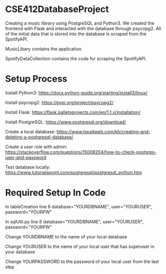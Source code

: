 # CSE412DatabaseProject
Creating a music library using PostgreSQL and Python3. We created the frontend with Flask and interacted with the database through psycopg2. All of the initial data that is stored into the database is scraped from the SpotifyAPI.

MusicLibary contains the application. 

SpotifyDataCollection contains the code for scraping the SpotifyAPI.

# Setup Process
Install Python3: https://docs.python-guide.org/starting/install3/linux/

Install psycopg2: https://pypi.org/project/psycopg2/

Install Flask: https://flask.palletsprojects.com/en/1.1.x/installation/

Install PostgreSQL: https://www.postgresql.org/download/

Create a local database: https://www.liquidweb.com/kb/creating-and-deleting-a-postgresql-database/

Create a user role with admin: https://stackoverflow.com/questions/15008204/how-to-check-postgres-user-and-password

Test database locally: https://www.tutorialspoint.com/postgresql/postgresql_python.htm

# Required Setup In Code
In tableCreation line 6 database="YOURDBNAME", user="YOURUSER", password="YOURPW"

In sqlUtil.py line 6 database="YOURDBNAME", user="YOURUSER", password="YOURPW"

Change YOURDBNAME to the name of your local database

Change YOURUSER to the name of your local user that has superuser in your database

Change YOURPASSWORD to the password of your local user from the last step

